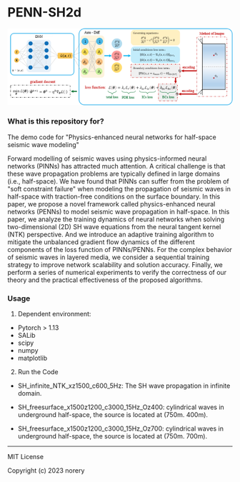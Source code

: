 # PENN-SH2d

![image](PENNs_architecture.png)

### What is this repository for?

The demo code for "Physics-enhanced neural networks for half-space seismic wave modeling"

Forward modelling of seismic waves using physics-informed neural networks (PINNs) has attracted much attention. A critical challenge is that these wave propagation problems are typically defined in large domains (i.e., half-space). We have found that PINNs can suffer from the problem of "soft constraint failure" when modeling the propagation of seismic waves in half-space with traction-free conditions on the surface boundary. In this paper, we propose a novel framework called physics-enhanced neural networks (PENNs) to model seismic wave propagation in half-space. In this paper, we analyze the training dynamics of neural networks when solving two-dimensional (2D) SH wave equations from the neural tangent kernel (NTK) perspective. And we introduce an adaptive training algorithm to mitigate the unbalanced gradient flow dynamics of the different components of the loss function of PINNs/PENNs. For the complex behavior of seismic waves in layered media, we consider a sequential training strategy to improve network scalability and solution accuracy. Finally, we perform a series of numerical experiments to verify the correctness of our theory and the practical effectiveness of the proposed algorithms.


### Usage

1. Dependent environment:

+ Pytorch > 1.13
+ SALib
+ scipy
+ numpy
+ matplotlib

2. Run the Code

+ SH_infinite_NTK_xz1500_c600_5Hz: The SH wave propagation in infinite domain.

+ SH_freesurface_x1500z1200_c3000_15Hz_Oz400: cylindrical waves in underground half-space, the source is located at (750m. 400m).

+ SH_freesurface_x1500z1200_c3000_15Hz_Oz700: cylindrical waves in underground half-space, the source is located at (750m. 700m).


---

MIT License

Copyright (c) 2023 norery
